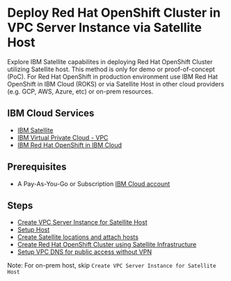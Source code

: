 # Deploy Red Hat OpenShift Cluster in VPC Server Instance via Satellite Host 

Explore IBM Satellite capabilites in deploying Red Hat OpenShift Cluster utilizing Satellite host.  This method is only for demo or proof-of-concept (PoC).  For Red Hat OpenShift in production environment use IBM Red Hat OpenShift in IBM Cloud (ROKS) or via Satellite Host in other cloud providers (e.g. GCP, AWS, Azure, etc) or on-prem resources.

## IBM Cloud Services

* [IBM Satellite](https://cloud.ibm.com/docs/satellite?topic=satellite-about)
* [IBM Virtual Private Cloud - VPC](https://www.ibm.com/cloud/learn/vpc)
* [IBM Red Hat OpenShift in IBM Cloud](https://cloud.ibm.com/docs/openshift?topic=openshift-getting-started)


## Prerequisites 
* A Pay-As-You-Go or Subscription [IBM Cloud account](https://cloud.ibm.com/registration)


## Steps

* [Create VPC Server Instance for Satellite Host](vpc-setup.md)
* [Setup Host](manual-host-setup.md)
* [Create Satellite locations and attach hosts](attach-hosts.md)
* [Create Red Hat OpenShift Cluster using Satellite Infrastructure](roks-setup.md)
* [Setup VPC DNS for public access without VPN](vpc-dns-setup.md)

Note:
For on-prem host, skip `Create VPC Server Instance for Satellite Host`